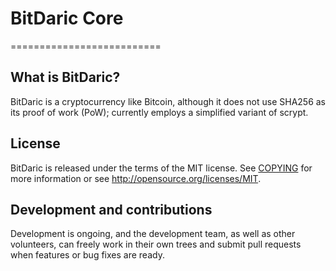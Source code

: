 # BitDaric Core
==========================

## What is BitDaric?
BitDaric is a cryptocurrency like Bitcoin, although it does not use SHA256 as its proof of work (PoW); currently employs a simplified variant of scrypt.

## License
BitDaric is released under the terms of the MIT license. See [COPYING](COPYING)
for more information or see http://opensource.org/licenses/MIT.

## Development and contributions
Development is ongoing, and the development team, as well as other volunteers, can freely work in their own trees and submit pull requests when features or bug fixes are ready.

